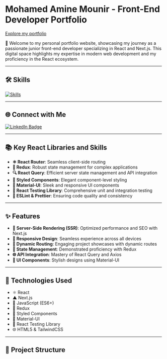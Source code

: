 # Mohamed Amine Mounir - Front-End Developer Portfolio

[Explore my portfolio](https://amine-dev-bice.vercel.app/)

🚀 Welcome to my personal portfolio website, showcasing my journey as a passionate junior front-end developer specializing in React and Next.js. This digital space highlights my expertise in modern web development and my proficiency in the React ecosystem.

---

## 🛠️ Skills

[![Skills](https://skillicons.dev/icons?i=html,css,js,tailwind,react,next)](https://skillicons.dev)

---

## 🌐 Connect with Me

<div id="badges">
  <a href="https://www.linkedin.com/in/mohamed-amine-mounir/">
    <img src="https://img.shields.io/badge/LinkedIn-blue?style=for-the-badge&logo=linkedin&logoColor=white" alt="LinkedIn Badge"/>
  </a>
</div>

---

## 📚 Key React Libraries and Skills

- **⚛️ React Router**: Seamless client-side routing
- **🔄 Redux**: Robust state management for complex applications
- **🔍 React Query**: Efficient server state management and API integration
- **💅 Styled Components**: Elegant component-level styling
- **🎨 Material-UI**: Sleek and responsive UI components
- **🧪 React Testing Library**: Comprehensive unit and integration testing
- **🧹 ESLint & Prettier**: Ensuring code quality and consistency

---

## ✨ Features

- **🚀 Server-Side Rendering (SSR)**: Optimized performance and SEO with Next.js
- **📱 Responsive Design**: Seamless experience across all devices
- **🔗 Dynamic Routing**: Engaging project showcases with dynamic routes
- **🔄 State Management**: Demonstrated proficiency with Redux
- **🌐 API Integration**: Mastery of React Query and Axios
- **🎨 UI Components**: Stylish designs using Material-UI

---

## 🔧 Technologies Used

- ⚛️ React
- ▲ Next.js
- 📜 JavaScript (ES6+)
- 🔄 Redux
- 💅 Styled Components
- 🎨 Material-UI
- 🧪 React Testing Library
- 🌐 HTML5 & TailwindCSS

---

## 📂 Project Structure

